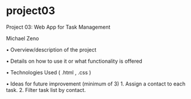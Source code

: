 # project03
Project 03: Web App for Task Management

Michael Zeno

• Overview/description of the project

• Details on how to use it or what functionality is offered

• Technologies Used ( .html , .css )

• Ideas for future improvement (minimum of 3)
	1. Assign a contact to each task.
	2. Filter task list by contact. 

